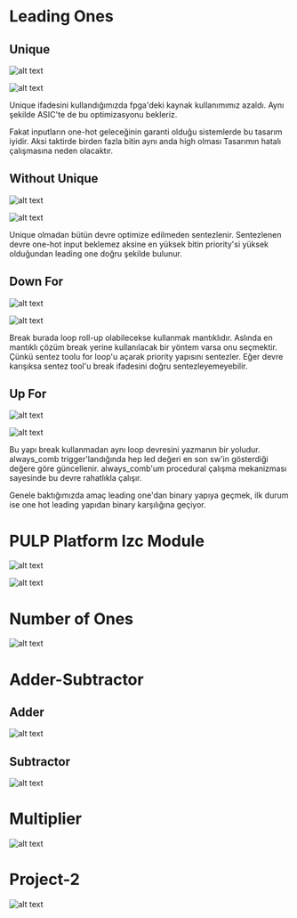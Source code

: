 # Leading Ones

## Unique

![alt text](image.png)

![alt text](image-12.png)

Unique ifadesini kullandığımızda fpga'deki kaynak kullanımımız azaldı. Aynı şekilde ASIC'te de bu optimizasyonu bekleriz.

Fakat inputların one-hot geleceğinin garanti olduğu sistemlerde bu tasarım iyidir. Aksi taktirde birden fazla bitin aynı anda high olması
Tasarımın hatalı çalışmasına neden olacaktır.

## Without Unique

![alt text](image-1.png)

![alt text](image-13.png)

Unique olmadan bütün devre optimize edilmeden sentezlenir. Sentezlenen devre one-hot input beklemez aksine en yüksek bitin priority'si yüksek olduğundan leading one doğru şekilde bulunur.

## Down For

![alt text](image-2.png)

![alt text](image-14.png)

Break burada loop roll-up olabilecekse kullanmak mantıklıdır. Aslında en mantıklı çözüm break yerine kullanılacak bir yöntem varsa onu seçmektir. Çünkü sentez toolu for loop'u açarak priority yapısını sentezler. Eğer devre karışıksa sentez tool'u break ifadesini doğru sentezleyemeyebilir.

## Up For

![alt text](image-3.png)

![alt text](image-11.png)

Bu yapı break kullanmadan aynı loop devresini yazmanın bir yoludur. always_comb trigger'landığında hep led değeri en son sw'in gösterdiği değere göre güncellenir. always_comb'um procedural çalışma mekanizması sayesinde bu devre rahatlıkla çalışır.

Genele baktığımızda amaç leading one'dan binary yapıya geçmek, ilk durum ise one hot leading yapıdan binary karşılığına geçiyor.

# PULP Platform lzc Module

![alt text](image-9.png)

![alt text](image-10.png)

# Number of Ones

![alt text](image-4.png)

# Adder-Subtractor

## Adder
![alt text](image-5.png)

## Subtractor
![alt text](image-6.png)

# Multiplier
![alt text](image-7.png)

# Project-2
![alt text](image-8.png)